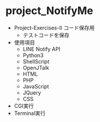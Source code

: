 # project_NotifyMe
- Project-Exercises-Ⅱ コード保存用
  - テストコードを保存
- 使用項目
  - LINE Notify API
  - Python3
  - ShellScript
  - OpenJTalk
  - HTML
  - PHP
  - JavaScript
  - JQuery
  - CSS
- CGI実行
- Terminal実行
